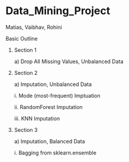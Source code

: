 # Data_Mining_Project

Matias, Vaibhav, Rohini

Basic Outline

1. Section 1

    a) Drop All Missing Values, Unbalanced Data

2. Section 2
    
    a) Imputation, Unbalanced Data

    i. Mode (most-frequent) Imptuation

    ii. RandomForest Imputation

    iii. KNN Imputation

3. Section 3

    a) Imputation, Balanced Data

    i. Bagging from sklearn.ensemble
